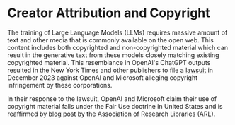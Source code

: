 # Creator Attribution and Copyright
The training of Large Language Models (LLMs) requires massive amount of text and other 
media that is commonly available on the open web. This content includes both copyrighted
and non-copyrighted material which can result in the generative text from these models
closely matching existing copyrighted material. This resemblance in OpenAI's ChatGPT
outputs resulted in the New York Times and other publishers to file a 
[lawsuit](https://nytco-assets.nytimes.com/2023/12/NYT_Complaint_Dec2023.pdf) in December 2023 
against OpenAI and Microsoft alleging copyright infringement by these corporations. 

In their response to the lawsuit, OpenAI and Microsoft claim their use of copyright material
falls under the Fair Use doctrine in United States and is reaffirmed by 
[blog post](https://www.arl.org/blog/training-generative-ai-models-on-copyrighted-works-is-fair-use/) by
the Association of Research Libraries (ARL). 
